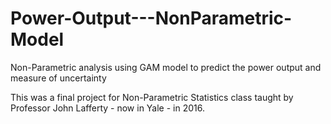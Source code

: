 # Power-Output---NonParametric-Model
Non-Parametric analysis using GAM model to predict the power output and measure of uncertainty


This was a final project for Non-Parametric Statistics class taught by Professor John Lafferty - now in Yale - in 2016. 

